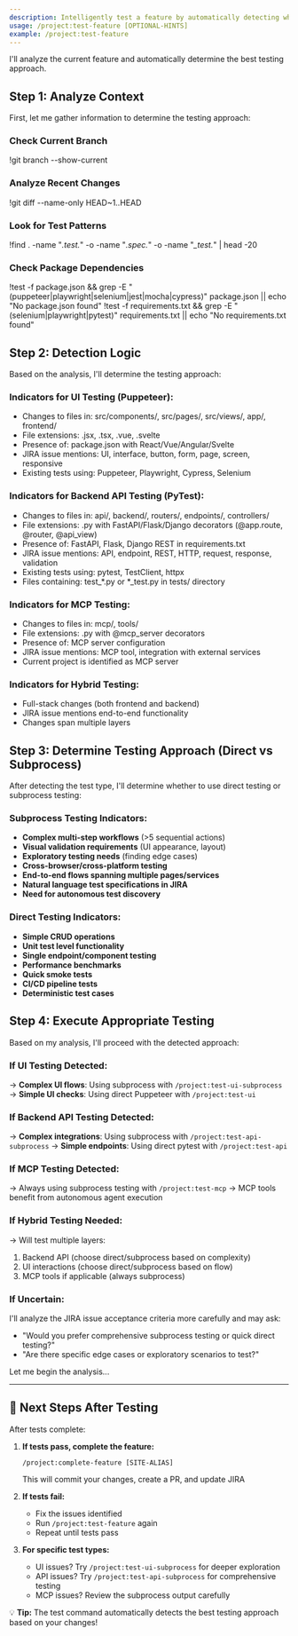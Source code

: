 ```yaml
---
description: Intelligently test a feature by automatically detecting whether to use MCP, API, or UI testing, and choosing between direct or subprocess execution
usage: /project:test-feature [OPTIONAL-HINTS]
example: /project:test-feature
---
```


I'll analyze the current feature and automatically determine the best testing approach.

## Step 1: Analyze Context

First, let me gather information to determine the testing approach:

### Check Current Branch
!git branch --show-current

### Analyze Recent Changes
!git diff --name-only HEAD~1..HEAD

### Look for Test Patterns
!find . -name "*.test.*" -o -name "*.spec.*" -o -name "*_test.*" | head -20

### Check Package Dependencies
!test -f package.json && grep -E "(puppeteer|playwright|selenium|jest|mocha|cypress)" package.json || echo "No package.json found"
!test -f requirements.txt && grep -E "(selenium|playwright|pytest)" requirements.txt || echo "No requirements.txt found"

## Step 2: Detection Logic

Based on the analysis, I'll determine the testing approach:

### Indicators for UI Testing (Puppeteer):
- Changes to files in: src/components/, src/pages/, src/views/, app/, frontend/
- File extensions: .jsx, .tsx, .vue, .svelte
- Presence of: package.json with React/Vue/Angular/Svelte
- JIRA issue mentions: UI, interface, button, form, page, screen, responsive
- Existing tests using: Puppeteer, Playwright, Cypress, Selenium

### Indicators for Backend API Testing (PyTest):
- Changes to files in: api/, backend/, routers/, endpoints/, controllers/
- File extensions: .py with FastAPI/Flask/Django decorators (@app.route, @router, @api_view)
- Presence of: FastAPI, Flask, Django REST in requirements.txt
- JIRA issue mentions: API, endpoint, REST, HTTP, request, response, validation
- Existing tests using: pytest, TestClient, httpx
- Files containing: test_*.py or *_test.py in tests/ directory

### Indicators for MCP Testing:
- Changes to files in: mcp/, tools/
- File extensions: .py with @mcp_server decorators
- Presence of: MCP server configuration
- JIRA issue mentions: MCP tool, integration with external services
- Current project is identified as MCP server

### Indicators for Hybrid Testing:
- Full-stack changes (both frontend and backend)
- JIRA issue mentions end-to-end functionality
- Changes span multiple layers

## Step 3: Determine Testing Approach (Direct vs Subprocess)

After detecting the test type, I'll determine whether to use direct testing or subprocess testing:

### Subprocess Testing Indicators:
- **Complex multi-step workflows** (>5 sequential actions)
- **Visual validation requirements** (UI appearance, layout)
- **Exploratory testing needs** (finding edge cases)
- **Cross-browser/cross-platform testing**
- **End-to-end flows spanning multiple pages/services**
- **Natural language test specifications in JIRA**
- **Need for autonomous test discovery**

### Direct Testing Indicators:
- **Simple CRUD operations**
- **Unit test level functionality**
- **Single endpoint/component testing**
- **Performance benchmarks**
- **Quick smoke tests**
- **CI/CD pipeline tests**
- **Deterministic test cases**

## Step 4: Execute Appropriate Testing

Based on my analysis, I'll proceed with the detected approach:

### If UI Testing Detected:
→ **Complex UI flows**: Using subprocess with `/project:test-ui-subprocess`
→ **Simple UI checks**: Using direct Puppeteer with `/project:test-ui`

### If Backend API Testing Detected:
→ **Complex integrations**: Using subprocess with `/project:test-api-subprocess`
→ **Simple endpoints**: Using direct pytest with `/project:test-api`

### If MCP Testing Detected:
→ Always using subprocess testing with `/project:test-mcp`
→ MCP tools benefit from autonomous agent execution

### If Hybrid Testing Needed:
→ Will test multiple layers:
  1. Backend API (choose direct/subprocess based on complexity)
  2. UI interactions (choose direct/subprocess based on flow)
  3. MCP tools if applicable (always subprocess)

### If Uncertain:
I'll analyze the JIRA issue acceptance criteria more carefully and may ask:
- "Would you prefer comprehensive subprocess testing or quick direct testing?"
- "Are there specific edge cases or exploratory scenarios to test?"

Let me begin the analysis...

---

## 🚀 Next Steps After Testing

After tests complete:

1. **If tests pass, complete the feature:**
   ```
   /project:complete-feature [SITE-ALIAS]
   ```
   This will commit your changes, create a PR, and update JIRA

2. **If tests fail:**
   - Fix the issues identified
   - Run `/project:test-feature` again
   - Repeat until tests pass

3. **For specific test types:**
   - UI issues? Try `/project:test-ui-subprocess` for deeper exploration
   - API issues? Try `/project:test-api-subprocess` for comprehensive testing
   - MCP issues? Review the subprocess output carefully

💡 **Tip:** The test command automatically detects the best testing approach based on your changes!
